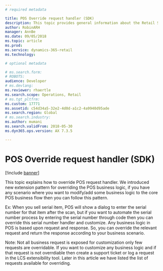 ```yaml
---
# required metadata

title: POS Override request handler (SDK)
description: This topic provides general information about the Retail SDK. The Retail SDK includes code, code samples, templates, and tools that you can use to customize retail functionality.
author: RobinARH
manager: AnnBe
ms.date: 09/05/2018
ms.topic: article
ms.prod: 
ms.service: dynamics-365-retail
ms.technology: 

# optional metadata

# ms.search.form: 
# ROBOTS: 
audience: Developer
# ms.devlang: 
ms.reviewer: rhaertle
ms.search.scope: Operations, Retail
# ms.tgt_pltfrm: 
ms.custom: 17771
ms.assetid: c54d34a5-32e2-4d0d-a1c2-4a9940d95ade
ms.search.region: Global
# ms.search.industry: 
ms.author: mumani
ms.search.validFrom: 2018-05-30
ms.dyn365.ops.version: AX 7.3.5

---
```


# POS Override request handler (SDK)

[!include [banner](../../includes/banner.md)]

This topic explains how to override POS request handler. We introduced new extension pattern for overriding the POS business logic, if you have any scenario where you want to modify/add some business logic to the core POS business flow then you can follow this pattern.

Ex: When you sell serial item, POS will show a dialog to enter the serial number for that item after the scan, but if you want to automate the serial number process by entering the serial number through code then you can override this serial number handler and customize. Any business logic in POS is based upon request and response. So, you can override the relevant request and return the response according to your business scenario.

Note: Not all business request is exposed for customization only few requests are overridable. If you want to customize any business logic and if that request is not overrdiable then create a support ticket or log a request in the LCS extensibility tool. Later in this article we have listed the list of requests available for overriding.
